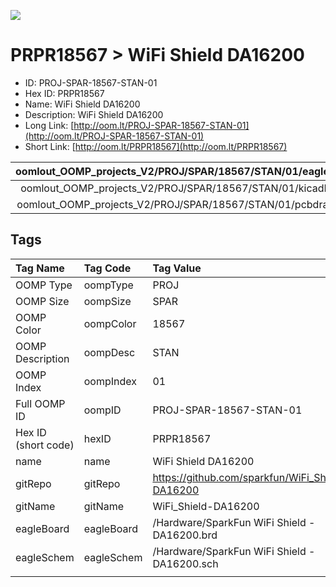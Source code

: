 


  
![][im]
# PRPR18567 > WiFi Shield DA16200

- ID: PROJ-SPAR-18567-STAN-01
- Hex ID: PRPR18567
- Name: WiFi Shield DA16200
- Description: WiFi Shield DA16200
- Long Link: [http://oom.lt/PROJ-SPAR-18567-STAN-01](http://oom.lt/PROJ-SPAR-18567-STAN-01)
- Short Link: [http://oom.lt/PRPR18567](http://oom.lt/PRPR18567)
  

|oomlout_OOMP_projects_V2/PROJ/SPAR/18567/STAN/01/eagleImage.png|oomlout_OOMP_projects_V2/PROJ/SPAR/18567/STAN/01/eagleSchemImage.png|oomlout_OOMP_projects_V2/PROJ/SPAR/18567/STAN/01/kicadPcb3dFront.png|oomlout_OOMP_projects_V2/PROJ/SPAR/18567/STAN/01/kicadPcb3dBack.png|
| :---: | :---: | :---: | :---: |
|oomlout_OOMP_projects_V2/PROJ/SPAR/18567/STAN/01/kicadPcb3d.png|oomlout_OOMP_projects_V2/PROJ/SPAR/18567/STAN/01/bomBack.png|oomlout_OOMP_projects_V2/PROJ/SPAR/18567/STAN/01/bomFront.png|oomlout_OOMP_projects_V2/PROJ/SPAR/18567/STAN/01/pcbdraw.svg|
|oomlout_OOMP_projects_V2/PROJ/SPAR/18567/STAN/01/pcbdrawBack.svg||||

## Tags
  

|Tag Name|Tag Code|Tag Value|
| :--- | :--- | :--- |
|OOMP Type|oompType|PROJ|
|OOMP Size|oompSize|SPAR|
|OOMP Color|oompColor|18567|
|OOMP Description|oompDesc|STAN|
|OOMP Index|oompIndex|01|
|Full OOMP ID|oompID|PROJ-SPAR-18567-STAN-01|
|Hex ID (short code)|hexID|PRPR18567|
|name|name|WiFi Shield DA16200|
|gitRepo|gitRepo|https://github.com/sparkfun/WiFi_Shield-DA16200|
|gitName|gitName|WiFi_Shield-DA16200|
|eagleBoard|eagleBoard|/Hardware/SparkFun WiFi Shield - DA16200.brd|
|eagleSchem|eagleSchem|/Hardware/SparkFun WiFi Shield - DA16200.sch|
||||



[im]: PROJ/SPAR/18567/STAN/01/kicadPcb3d_450.png
